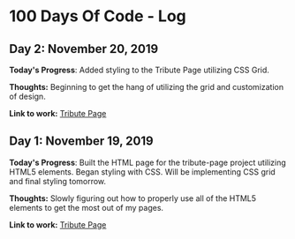 # 100 Days Of Code - Log

## Day 2: November 20, 2019

**Today's Progress**: Added styling to the Tribute Page utilizing CSS Grid. 

**Thoughts:** Beginning to get the hang of utilizing the grid and customization of design.

**Link to work:** [Tribute Page](https://www.aaronlng.dev/tribute-page/)

## Day 1: November 19, 2019

**Today's Progress**: Built the HTML page for the tribute-page project utilizing HTML5 elements. Began styling with CSS. Will be implementing CSS grid and final styling tomorrow.

**Thoughts:** Slowly figuring out how to properly use all of the HTML5 elements to get the most out of my pages.

**Link to work:** [Tribute Page](https://www.aaronlng.dev/tribute-page/)

<!-- BLANK TEMPLATE

## Day 1: November 19, 2019

**Today's Progress**:

**Thoughts:**

**Link to work:** -->

<!-- ### Day 0: February 30, 2016 (Example 2)
##### (delete me or comment me out)

**Today's Progress**: Fixed CSS, worked on canvas functionality for the app.

**Thoughts**: I really struggled with CSS, but, overall, I feel like I am slowly getting better at it. Canvas is still new for me, but I managed to figure out some basic functionality.

**Link(s) to work**: [Calculator App](http://www.example.com) -->
